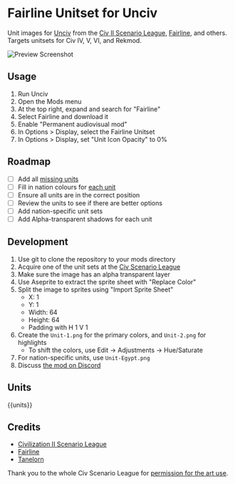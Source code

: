 # Fairline Unitset for Unciv

Unit images for [Unciv](https://github.com/yairm210/Unciv) from the [Civ II Scenario League](https://sleague.civfanatics.com), [Fairline](https://forums.civfanatics.com/members/fairline.14395/), and others. Targets unitsets for Civ IV, V, VI, and Rekmod.

![Preview Screenshot](preview.png)

## Usage

1. Run Unciv
2. Open the Mods menu
3. At the top right, expand and search for "Fairline"
4. Select Fairline and download it
5. Enable "Permanent audiovisual mod"
6. In Options > Display, select the Fairline Unitset
7. In Options > Display, set "Unit Icon Opacity" to 0%

## Roadmap

- [ ] Add all [missing units](Units.md)
- [ ] Fill in nation colours for [each unit](Units.md)
- [ ] Ensure all units are in the correct position
- [ ] Review the units to see if there are better options
- [ ] Add nation-specific unit sets
- [ ] Add Alpha-transparent shadows for each unit

## Development

1. Use git to clone the repository to your mods directory
1. Acquire one of the unit sets at the [Civ Scenario League](https://sleague.civfanatics.com)
2. Make sure the image has an alpha transparent layer
3. Use Aseprite to extract the sprite sheet with "Replace Color"
4. Split the image to sprites using "Import Sprite Sheet"
    - X: 1
    - Y: 1
    - Width: 64
    - Height: 64
    - Padding with H 1 V 1
4. Create the `Unit-1.png` for the primary colors, and `Unit-2.png` for highlights
    - To shift the colors, use Edit -> Adjustments -> Hue/Saturate
5. For nation-specific units, use `Unit-Egypt.png`
6. Discuss [the mod on Discord](https://discord.com/channels/586194543280390151/1305371564044456046)

## Units

{{units}}

## Credits

- [Civilization II Scenario League](https://sleague.civfanatics.com)
- [Fairline](https://forums.civfanatics.com/members/fairline.14395/#about)
- [Tanelorn](https://forums.civfanatics.com/members/tanelorn.22178/)

Thank you to the whole Civ Scenario League for [permission for the art use](https://forums.civfanatics.com/threads/best-scenarios-of-all-time.692842/#post-16703990).
